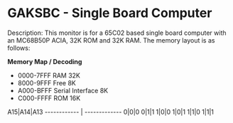 # GAKSBC - Single Board Computer 

Description: This monitor is for a 65C02 based single board computer with an MC68B50P ACIA, 32K ROM and 32K RAM.  The memory layout is as follows:

**Memory Map / Decoding**
- 0000-7FFF  RAM 32K
- 8000-9FFF  Free 8K
- A000-BFFF  Serial Interface 8K
- C000-FFFF  ROM 16K

A15|A14|A13
------------ | -------------
0|0|0
0|1|1
1|0|0
1|0|1
1|1|0
1|1|1
